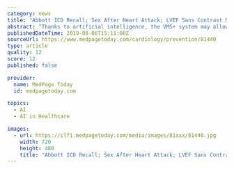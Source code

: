 ```yaml
---
category: news
title: "Abbott ICD Recall; Sex After Heart Attack; LVEF Sans Contrast Media"
abstract: "Thanks to artificial intelligence, the VMS+ system may allow clinicians to ... (Health Affairs) Oral formulations of menopause hormone replacement therapy may be associated with slower epicardial adipose tissue accumulation. (Journal of the American ..."
publishedDateTime: 2019-08-06T15:11:00Z
sourceUrl: https://www.medpagetoday.com/cardiology/prevention/81440
type: article
quality: 12
score: 12
published: false

provider:
  name: MedPage Today
  id: medpagetoday.com

topics:
  - AI
  - AI in Healthcare

images:
  - url: https://clf1.medpagetoday.com/media/images/81xxx/81440.jpg
    width: 720
    height: 480
    title: "Abbott ICD Recall; Sex After Heart Attack; LVEF Sans Contrast Media"
---
```

